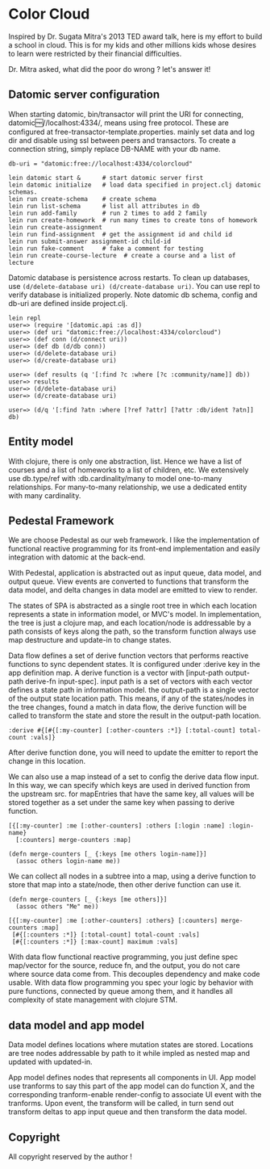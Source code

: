 # Color Cloud

Inspired by Dr. Sugata Mitra's 2013 TED award talk, here is my effort to build a school in cloud. This is for my kids and other millions kids whose desires to learn were restricted by their financial difficulties.

Dr. Mitra asked, what did the poor do wrong ? let's answer it!


## Datomic server configuration

When starting datomic, bin/transactor will print the URI for connecting,
datomic:free://localhost:4334/<DB-NAME>, means using free protocol. These are configured at free-transactor-template.properties.
mainly set data and log dir and disable using ssl between peers and transactors.
To create a connection string, simply replace DB-NAME with your db name.

    db-uri = "datomic:free://localhost:4334/colorcloud"

    lein datomic start &      # start datomic server first
    lein datomic initialize   # load data specified in project.clj datomic schemas.
    lein run create-schema    # create schema
    lein run list-schema      # list all attributes in db
    lein run add-family       # run 2 times to add 2 family
    lein run create-homework  # run many times to create tons of homework
    lein run create-assignment
    lein run find-assignment  # get the assignment id and child id
    lein run submit-answer assignment-id child-id 
    lein run fake-comment     # fake a comment for testing
    lein run create-course-lecture  # create a course and a list of lecture


Datomic database is persistence across restarts. To clean up databases, use `(d/delete-database uri) (d/create-database uri)`. You can use repl to verify database is initialized properly. Note datomic db schema, config and db-uri are defined inside project.clj.


    lein repl
    user=> (require '[datomic.api :as d])
    user=> (def uri "datomic:free://localhost:4334/colorcloud")
    user=> (def conn (d/connect uri))
    user=> (def db (d/db conn))
    user=> (d/delete-database uri)
    user=> (d/create-database uri)

    user=> (def results (q '[:find ?c :where [?c :community/name]] db))
    user=> results
    user=> (d/delete-database uri)
    user=> (d/create-database uri)

    user=> (d/q '[:find ?atn :where [?ref ?attr] [?attr :db/ident ?atn]] db)

## Entity model

With clojure, there is only one abstraction, list. Hence we have a list of courses and a list of homeworks to a list of children, etc. We extensively use db.type/ref with :db.cardinality/many to model one-to-many relationships. For many-to-many relationship, we use a dedicated entity with many cardinality.


## Pedestal Framework

We are choose Pedestal as our web framework. I like the implementation of functional reactive programming for its front-end implementation and easily integration with datomic at the back-end.

With Pedestal, application is abstracted out as input queue, data model, and output queue. View events are converted to functions that transform the data model, and delta changes in data model are emitted to view to render.

The states of SPA is abstracted as a single root tree in which each location represents a state in information model, or MVC's model. In implementation, the tree is just a clojure map, and each location/node is addressable by a path consists of keys along the path, so the transform function always use map destructure and update-in to change states.

Data flow defines a set of derive function vectors that performs reactive functions to sync dependent states. It is configured under :derive key in the app definition map.
A derive function is a vector with [input-path output-path derive-fn input-spec].
input path is a set of vectors with each vector defines a state path in information model. the output-path is a single vector of the output state location path.
This means, if any of the states/nodes in the tree changes, found a match in data flow, the derive function will be called to transform the state and store the result in the output-path location.

    :derive #{[#{[:my-counter] [:other-counters :*]} [:total-count] total-count :vals]}

After derive function done, you will need to update the emitter to report the change in this location.

We can also use a map instead of a set to config the derive data flow input. In this way, we can specify which keys are used in derived function from the upstream src.
for mapEntries that have the same key, all values will be stored together as a set under the same key when passing to derive function.

    [{[:my-counter] :me [:other-counters] :others [:login :name] :login-name} 
      [:counters] merge-counters :map]

    (defn merge-counters [_ {:keys [me others login-name]}]
      (assoc others login-name me))

We can collect all nodes in a subtree into a map, using a derive function to store that map into a state/node, then other derive function can use it.
  
    (defn merge-counters [_ {:keys [me others]}]
      (assoc others "Me" me))

    [{[:my-counter] :me [:other-counters] :others} [:counters] merge-counters :map]
     [#{[:counters :*]} [:total-count] total-count :vals]
     [#{[:counters :*]} [:max-count] maximum :vals]

With data flow functional reactive programming, you just define spec map/vector for the source, reduce fn, and the output, you do not care where source data come from. This decouples dependency and make code usable. With data flow programming you spec your logic by behavior with pure functions, connected by queue among them, and it handles all complexity of state management with clojure STM.

## data model and app model

Data model defines locations where mutation states are stored. Locations are tree nodes addressable by path to it while impled as nested map and updated with updated-in.

App model defines nodes that represents all components in UI. App model use tranforms to say this part of the app model can do function X, and the corresponding tranform-enable render-config to associate UI event with the tranforms. Upon event, the transform will be called, in turn send out transform deltas to app input queue and then transform the data model.



## Copyright

All copyright reserved by the author !
